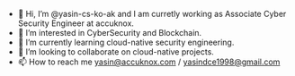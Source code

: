- 👋 Hi, I’m @yasin-cs-ko-ak and I am curretly working as Associate Cyber Security Engineer at accuknox.
- 👀 I’m interested in CyberSecurity and Blockchain.
- 🌱 I’m currently learning cloud-native security engineering.
- 💞️ I’m looking to collaborate on cloud-native projects.
- 📫 How to reach me yasin@accuknox.com / yasindce1998@gmail.com

<!---
yasin-cs-ko-ak/yasin-cs-ko-ak is a ✨ special ✨ repository because its `README.md` (this file) appears on your GitHub profile.
You can click the Preview link to take a look at your changes.
--->
